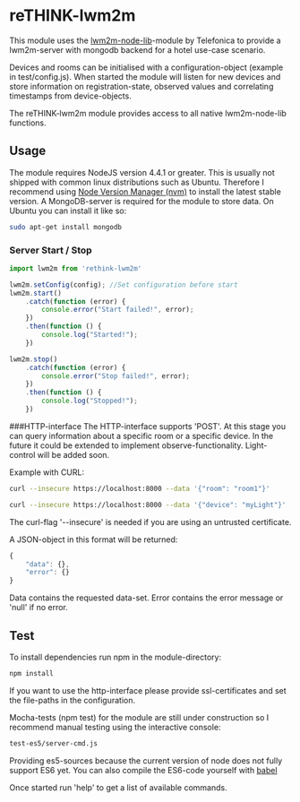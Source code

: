 # reTHINK-lwm2m
This module uses the [lwm2m-node-lib](https://github.com/telefonicaid/lwm2m-node-lib/)-module by Telefonica to provide a lwm2m-server with mongodb backend for a hotel use-case scenario.

Devices and rooms can be initialised with a configuration-object (example in test/config.js).
When started the module will listen for new devices and store information on registration-state, observed values and correlating timestamps from device-objects.

The reTHINK-lwm2m module provides access to all native lwm2m-node-lib functions.

## Usage
The module requires NodeJS version 4.4.1 or greater. This is usually not shipped with common linux distributions such as Ubuntu. Therefore I recommend using [Node Version Manager (nvm)](https://github.com/creationix/nvm) to install the latest stable version.
A MongoDB-server is required for the module to store data. On Ubuntu you can install it like so:
```bash
sudo apt-get install mongodb
```
### Server Start / Stop
```javascript
import lwm2m from 'rethink-lwm2m'
```

```javascript
lwm2m.setConfig(config); //Set configuration before start
lwm2m.start()
    .catch(function (error) {
        console.error("Start failed!", error);
    })
    .then(function () {
        console.log("Started!");
    })
```
```javascript
lwm2m.stop()
    .catch(function (error) {
        console.error("Stop failed!", error);
    })
    .then(function () {
        console.log("Stopped!");
    })
```

###HTTP-interface
The HTTP-interface supports 'POST'. At this stage you can query information about a specific room or a specific device.
In the future it could be extended to implement observe-functionality. Light-control will be added soon.

Example with CURL:
```bash
curl --insecure https://localhost:8000 --data '{"room": "room1"}'

curl --insecure https://localhost:8000 --data '{"device": "myLight"}'
```
The curl-flag '--insecure' is needed if you are using an untrusted certificate.

A JSON-object in this format will be returned:
```javascript
{
    "data": {},
    "error": {}
}
```
Data contains the requested data-set. Error contains the error message or 'null' if no error.

## Test
To install dependencies run npm in the module-directory:
```bash
npm install
```
If you want to use the http-interface please provide ssl-certificates and set the file-paths in the configuration.

Mocha-tests (npm test) for the module are still under construction so I recommend manual testing using the interactive console:
```bash
test-es5/server-cmd.js
```
Providing es5-sources because the current version of node does not fully support ES6 yet. You can also compile the ES6-code yourself with [babel](https://www.npmjs.com/package/babel-cli)

Once started run 'help' to get a list of available commands.